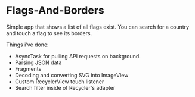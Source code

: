 # Flags-And-Borders
Simple app that shows a list of all flags exist. You can search for a country and touch a flag to see its borders. 

Things i've done:
- AsyncTask for pulling API requests on background.
- Parsing JSON data
- Fragments
- Decoding and converting SVG into ImageView
- Custom RecyclerView touch listener
- Search filter inside of Recycler's adapter
